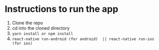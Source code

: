 # Instructions to run the app

1. Clone the repo
2. cd into the cloned directory
3. `yarn install or npm install`
4. `react-native run-android (for android)  ||
react-native run-ios (for ios)`
